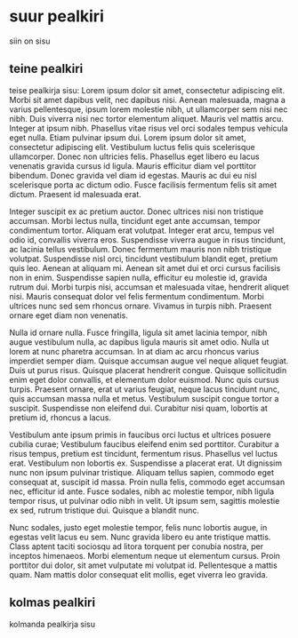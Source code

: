 # suur pealkiri
siin on sisu
## teine pealkiri
teise pealkirja sisu:
Lorem ipsum dolor sit amet, consectetur adipiscing elit. Morbi sit amet dapibus velit, nec dapibus nisi. Aenean malesuada, magna a varius pellentesque, ipsum lorem molestie nibh, ut ullamcorper sem nisi nec nibh. Duis viverra nisi nec tortor elementum aliquet. Mauris vel mattis arcu. Integer at ipsum nibh. Phasellus vitae risus vel orci sodales tempus vehicula eget nulla. Etiam pulvinar ipsum dui. Lorem ipsum dolor sit amet, consectetur adipiscing elit. Vestibulum luctus felis quis scelerisque ullamcorper. Donec non ultricies felis. Phasellus eget libero eu lacus venenatis gravida cursus id ligula. Mauris efficitur diam vel porttitor bibendum. Donec gravida vel diam id egestas. Mauris ac dui eu nisl scelerisque porta ac dictum odio. Fusce facilisis fermentum felis sit amet dictum. Praesent id malesuada erat.

Integer suscipit ex ac pretium auctor. Donec ultrices nisi non tristique accumsan. Morbi lectus nulla, tincidunt eget ante accumsan, tempor condimentum tortor. Aliquam erat volutpat. Integer erat arcu, tempus vel odio id, convallis viverra eros. Suspendisse viverra augue in risus tincidunt, ac lacinia tellus vestibulum. Donec fermentum mauris non nibh tristique volutpat. Suspendisse nisl orci, tincidunt vestibulum blandit eget, pretium quis leo. Aenean at aliquam mi. Aenean sit amet dui et orci cursus facilisis non in enim. Suspendisse sapien nulla, efficitur eu molestie id, gravida rutrum dui. Morbi turpis nisi, accumsan et malesuada vitae, hendrerit aliquet nisi. Mauris consequat dolor vel felis fermentum condimentum. Morbi ultrices nunc sed sem rhoncus ornare. Vivamus in turpis nibh. Praesent ornare eget diam non venenatis.

Nulla id ornare nulla. Fusce fringilla, ligula sit amet lacinia tempor, nibh augue vestibulum nulla, ac dapibus ligula mauris sit amet odio. Nulla ut lorem at nunc pharetra accumsan. In at diam ac arcu rhoncus varius imperdiet semper diam. Quisque accumsan augue vel neque aliquet feugiat. Duis ut purus risus. Quisque placerat hendrerit congue. Quisque sollicitudin enim eget dolor convallis, et elementum dolor euismod. Nunc quis cursus turpis. Praesent ornare, erat ut varius feugiat, neque lacus tincidunt nunc, quis accumsan massa nulla et metus. Vestibulum suscipit congue tortor a suscipit. Suspendisse non eleifend dui. Curabitur nisi quam, lobortis at pretium id, rhoncus a lacus.

Vestibulum ante ipsum primis in faucibus orci luctus et ultrices posuere cubilia curae; Vestibulum faucibus eleifend enim sed porttitor. Curabitur a risus tempus, pretium est tincidunt, fermentum risus. Phasellus vel luctus erat. Vestibulum non lobortis ex. Suspendisse a placerat erat. Ut dignissim nunc non ipsum pulvinar tristique. Aliquam tellus sapien, commodo eget consequat at, suscipit id massa. Proin nulla felis, commodo eget accumsan nec, efficitur id ante. Fusce sodales, nibh ac molestie tempor, nibh ligula tempor risus, ut pulvinar odio nibh in velit. Ut ipsum sem, sagittis molestie ex sed, rutrum tristique dui. Quisque a blandit nunc.

Nunc sodales, justo eget molestie tempor, felis nunc lobortis augue, in egestas velit lacus eu sem. Nunc gravida libero eu ante tristique mattis. Class aptent taciti sociosqu ad litora torquent per conubia nostra, per inceptos himenaeos. Morbi elementum neque ut elementum cursus. Proin porttitor dui dolor, sit amet vulputate mi volutpat id. Pellentesque a mattis quam. Nam mattis dolor consequat elit mollis, eget viverra leo gravida.

## kolmas pealkiri
kolmanda pealkirja sisu